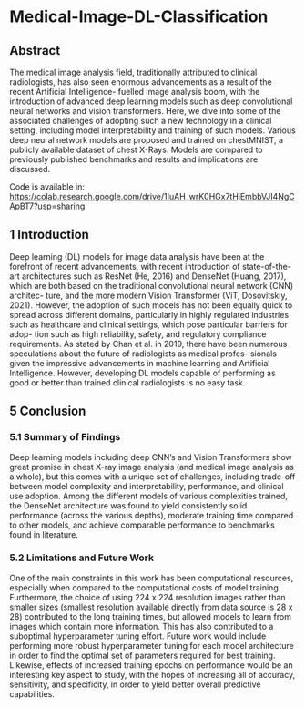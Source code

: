 # Medical-Image-DL-Classification

## Abstract

The medical image analysis field, traditionally attributed to clinical radiologists, has
also seen enormous advancements as a result of the recent Artificial Intelligence-
fuelled image analysis boom, with the introduction of advanced deep learning
models such as deep convolutional neural networks and vision transformers.
Here, we dive into some of the associated challenges of adopting such a new
technology in a clinical setting, including model interpretability and training of
such models. Various deep neural network models are proposed and trained on
chestMNIST, a publicly available dataset of chest X-Rays. Models are compared
to previously published benchmarks and results and implications are discussed.

Code is available in: https://colab.research.google.com/drive/1IuAH_wrK0HGx7tHjEmbbVJI4NgCApBT7?usp=sharing

## 1 Introduction

Deep learning (DL) models for image data analysis have been at the forefront of recent advancements,
with recent introduction of state-of-the-art architectures such as ResNet (He, 2016) and DenseNet
(Huang, 2017), which are both based on the traditional convolutional neural network (CNN) architec-
ture, and the more modern Vision Transformer (ViT, Dosovitskiy, 2021). However, the adoption of
such models has not been equally quick to spread across different domains, particularly in highly
regulated industries such as healthcare and clinical settings, which pose particular barriers for adop-
tion such as high reliability, safety, and regulatory compliance requirements. As stated by Chan et al.
in 2019, there have been numerous speculations about the future of radiologists as medical profes-
sionals given the impressive advancements in machine learning and Artificial Intelligence. However,
developing DL models capable of performing as good or better than trained clinical radiologists is no
easy task.

## 5 Conclusion

### 5.1 Summary of Findings

Deep learning models including deep CNN’s and Vision Transformers show great promise in chest
X-ray image analysis (and medical image analysis as a whole), but this comes with a unique set of
challenges, including trade-off between model complexity and interpretability, performance, and
clinical use adoption.
Among the different models of various complexities trained, the DenseNet architecture was found to
yield consistently solid performance (across the various depths), moderate training time compared to
other models, and achieve comparable performance to benchmarks found in literature.

### 5.2 Limitations and Future Work

One of the main constraints in this work has been computational resources, especially when compared
to the computational costs of model training. Furthermore, the choice of using 224 x 224 resolution
images rather than smaller sizes (smallest resolution available directly from data source is 28 x 28)
contributed to the long training times, but allowed models to learn from images which contain more
information. This has also contributed to a suboptimal hyperparameter tuning effort.
Future work would include performing more robust hyperparameter tuning for each model architecture
in order to find the optimal set of parameters required for best training. Likewise, effects of increased
training epochs on performance would be an interesting key aspect to study, with the hopes of
increasing all of accuracy, sensitivity, and specificity, in order to yield better overall predictive
capabilities.
